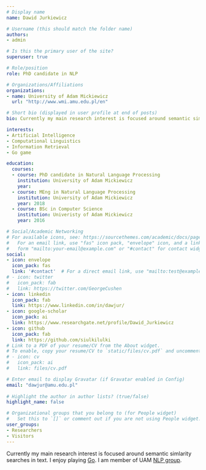 ```yaml
---
# Display name
name: Dawid Jurkiewicz

# Username (this should match the folder name)
authors:
- admin

# Is this the primary user of the site?
superuser: true

# Role/position
role: PhD candidate in NLP

# Organizations/Affiliations
organizations:
- name: University of Adam Mickiewicz
  url: "http://www.wmi.amu.edu.pl/en"

# Short bio (displayed in user profile at end of posts)
bio: Currently my main research interest is focused around semantic simlarity searches in text.

interests:
- Artificial Intelligence
- Computational Linguistics
- Information Retrieval
- Go game

education:
  courses:
  - course: PhD candidate in Natural Language Processing
    institution: University of Adam Mickiewicz
    year:
  - course: MEng in Natural Language Processing
    institution: University of Adam Mickiewicz
    year: 2018
  - course: BSc in Computer Science
    institution: Univeristy of Adam Mickiewicz
    year: 2016

# Social/Academic Networking
# For available icons, see: https://sourcethemes.com/academic/docs/page-builder/#icons
#   For an email link, use "fas" icon pack, "envelope" icon, and a link in the
#   form "mailto:your-email@example.com" or "#contact" for contact widget.
social:
- icon: envelope
  icon_pack: fas
  link: '#contact'  # For a direct email link, use "mailto:test@example.org".
# - icon: twitter
#   icon_pack: fab
#   link: https://twitter.com/GeorgeCushen
- icon: linkedin
  icon_pack: fab
  link: https://www.linkedin.com/in/dawjur/
- icon: google-scholar
  icon_pack: ai
  link: https://www.researchgate.net/profile/Dawid_Jurkiewicz
- icon: github
  icon_pack: fab
  link: https://github.com/siulkilulki
# Link to a PDF of your resume/CV from the About widget.
# To enable, copy your resume/CV to `static/files/cv.pdf` and uncomment the lines below.
# - icon: cv
#   icon_pack: ai
#   link: files/cv.pdf

# Enter email to display Gravatar (if Gravatar enabled in Config)
email: "dawjur@amu.edu.pl"
  
# Highlight the author in author lists? (true/false)
highlight_name: false

# Organizational groups that you belong to (for People widget)
#   Set this to `[]` or comment out if you are not using People widget.
user_groups:
- Researchers
- Visitors
---
```


Currently my main research interest is focused around semantic simlarity searches in text. I enjoy playing [Go](https://www.youtube.com/watch?v=QyfWChDhtu0). I am member of UAM [NLP group](http://zpjn.wmi.amu.edu.pl).
